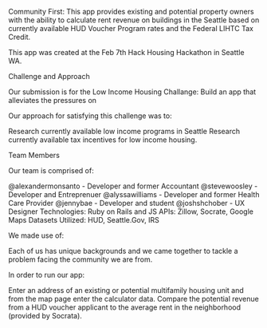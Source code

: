 Community First:
This app provides existing and potential property owners with the ability to calculate rent revenue on buildings in the Seattle based on currently available HUD Voucher Program rates and the Federal LIHTC Tax Credit.

This app was created at the Feb 7th Hack Housing Hackathon in Seattle WA.

Challenge and Approach

Our submission is for the Low Income Housing Challange: Build an app that alleviates the pressures on

Our approach for satisfying this challenge was to:

Research currently available low income programs in Seattle
Research currently available tax incentives for low income housing.

Team Members

Our team is comprised of:

@alexandermonsanto - Developer and former Accountant
@stevewoosley - Developer and Entreprenuer
@alyssawilliams - Developer and former Health Care Provider
@jennybae - Developer and student
@joshshchober - UX Designer
Technologies: Ruby on Rails and JS
APIs: Zillow, Socrate, Google Maps
Datasets Utilized: HUD, Seattle.Gov, IRS

We made use of:

Each of us has unique backgrounds and we came together to tackle a problem facing the community we are from.


In order to run our app:

Enter an address of an existing or potential multifamily housing unit and from the map page enter the calculator data. Compare the potential revenue from a HUD voucher applicant to the average rent in the neighborhood (provided by Socrata).



